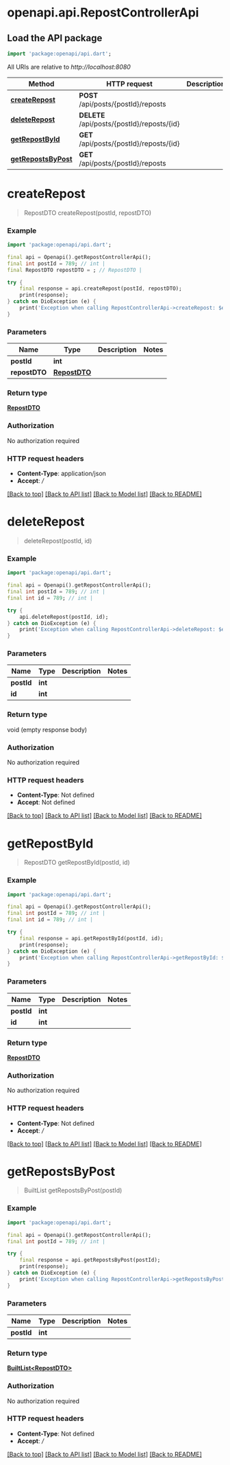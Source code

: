 # openapi.api.RepostControllerApi

## Load the API package
```dart
import 'package:openapi/api.dart';
```

All URIs are relative to *http://localhost:8080*

Method | HTTP request | Description
------------- | ------------- | -------------
[**createRepost**](RepostControllerApi.md#createrepost) | **POST** /api/posts/{postId}/reposts | 
[**deleteRepost**](RepostControllerApi.md#deleterepost) | **DELETE** /api/posts/{postId}/reposts/{id} | 
[**getRepostById**](RepostControllerApi.md#getrepostbyid) | **GET** /api/posts/{postId}/reposts/{id} | 
[**getRepostsByPost**](RepostControllerApi.md#getrepostsbypost) | **GET** /api/posts/{postId}/reposts | 


# **createRepost**
> RepostDTO createRepost(postId, repostDTO)



### Example
```dart
import 'package:openapi/api.dart';

final api = Openapi().getRepostControllerApi();
final int postId = 789; // int | 
final RepostDTO repostDTO = ; // RepostDTO | 

try {
    final response = api.createRepost(postId, repostDTO);
    print(response);
} catch on DioException (e) {
    print('Exception when calling RepostControllerApi->createRepost: $e\n');
}
```

### Parameters

Name | Type | Description  | Notes
------------- | ------------- | ------------- | -------------
 **postId** | **int**|  | 
 **repostDTO** | [**RepostDTO**](RepostDTO.md)|  | 

### Return type

[**RepostDTO**](RepostDTO.md)

### Authorization

No authorization required

### HTTP request headers

 - **Content-Type**: application/json
 - **Accept**: */*

[[Back to top]](#) [[Back to API list]](../README.md#documentation-for-api-endpoints) [[Back to Model list]](../README.md#documentation-for-models) [[Back to README]](../README.md)

# **deleteRepost**
> deleteRepost(postId, id)



### Example
```dart
import 'package:openapi/api.dart';

final api = Openapi().getRepostControllerApi();
final int postId = 789; // int | 
final int id = 789; // int | 

try {
    api.deleteRepost(postId, id);
} catch on DioException (e) {
    print('Exception when calling RepostControllerApi->deleteRepost: $e\n');
}
```

### Parameters

Name | Type | Description  | Notes
------------- | ------------- | ------------- | -------------
 **postId** | **int**|  | 
 **id** | **int**|  | 

### Return type

void (empty response body)

### Authorization

No authorization required

### HTTP request headers

 - **Content-Type**: Not defined
 - **Accept**: Not defined

[[Back to top]](#) [[Back to API list]](../README.md#documentation-for-api-endpoints) [[Back to Model list]](../README.md#documentation-for-models) [[Back to README]](../README.md)

# **getRepostById**
> RepostDTO getRepostById(postId, id)



### Example
```dart
import 'package:openapi/api.dart';

final api = Openapi().getRepostControllerApi();
final int postId = 789; // int | 
final int id = 789; // int | 

try {
    final response = api.getRepostById(postId, id);
    print(response);
} catch on DioException (e) {
    print('Exception when calling RepostControllerApi->getRepostById: $e\n');
}
```

### Parameters

Name | Type | Description  | Notes
------------- | ------------- | ------------- | -------------
 **postId** | **int**|  | 
 **id** | **int**|  | 

### Return type

[**RepostDTO**](RepostDTO.md)

### Authorization

No authorization required

### HTTP request headers

 - **Content-Type**: Not defined
 - **Accept**: */*

[[Back to top]](#) [[Back to API list]](../README.md#documentation-for-api-endpoints) [[Back to Model list]](../README.md#documentation-for-models) [[Back to README]](../README.md)

# **getRepostsByPost**
> BuiltList<RepostDTO> getRepostsByPost(postId)



### Example
```dart
import 'package:openapi/api.dart';

final api = Openapi().getRepostControllerApi();
final int postId = 789; // int | 

try {
    final response = api.getRepostsByPost(postId);
    print(response);
} catch on DioException (e) {
    print('Exception when calling RepostControllerApi->getRepostsByPost: $e\n');
}
```

### Parameters

Name | Type | Description  | Notes
------------- | ------------- | ------------- | -------------
 **postId** | **int**|  | 

### Return type

[**BuiltList&lt;RepostDTO&gt;**](RepostDTO.md)

### Authorization

No authorization required

### HTTP request headers

 - **Content-Type**: Not defined
 - **Accept**: */*

[[Back to top]](#) [[Back to API list]](../README.md#documentation-for-api-endpoints) [[Back to Model list]](../README.md#documentation-for-models) [[Back to README]](../README.md)

